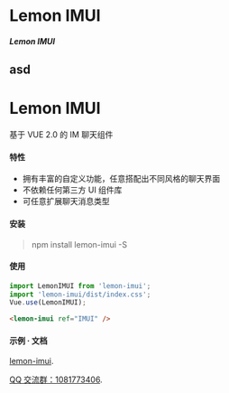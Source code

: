 # Lemon IMUI
##### Lemon IMUI
## asd
# Lemon IMUI

基于 VUE 2.0 的 IM 聊天组件

#### 特性

- 拥有丰富的自定义功能，任意搭配出不同风格的聊天界面
- 不依赖任何第三方 UI 组件库
- 可任意扩展聊天消息类型

#### 安装

> npm install lemon-imui -S

#### 使用

```javascript
import LemonIMUI from 'lemon-imui';
import 'lemon-imui/dist/index.css';
Vue.use(LemonIMUI);
```

```html
<lemon-imui ref="IMUI" />
```

#### 示例 · 文档

[lemon-imui](http://june000.gitee.io/lemon-im).

[QQ 交流群：1081773406](https://qm.qq.com/cgi-bin/qm/qr?k=MzwO4MT20zYQEXP8gq-GbjSJFA0qK15_&jump_from=webapi).
